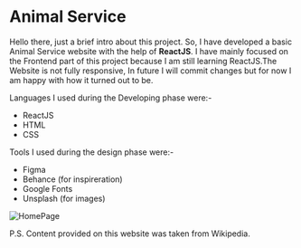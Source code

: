 # Animal Service

Hello there, just a brief intro about this project. So, I have developed a basic Animal Service website with the help of **ReactJS**. I have mainly focused on the Frontend part of this project because I am still learning ReactJS.The Website is not fully responsive, In future I will commit changes but for now I am happy with how it turned out to be. 

Languages I used during the Developing phase were:-
- ReactJS
- HTML
- CSS

Tools I used during the design phase were:-
- Figma
- Behance (for inspireration)
- Google Fonts
- Unsplash (for images)


![HomePage](https://github.com/MahimnaUpadhyay/AnimalService/assets/91863377/4d0f10a4-eee7-4333-a2bd-139370c9a475)


P.S. Content provided on this website was taken from Wikipedia.
